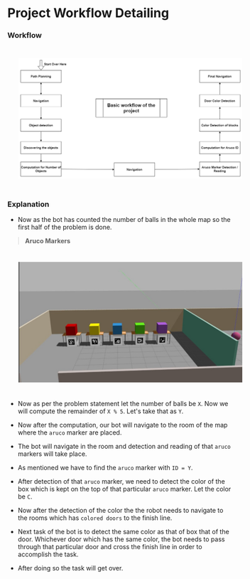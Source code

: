 # Project Workflow Detailing

### **Workflow**

<img src="../images/workflow.png" style="vertical-align:middle; padding:25px 25px 25px 25px" width="700">

### **Explanation**

- Now as the bot has counted the number of balls in the whole map so the first half of the problem is done.

> **Aruco Markers**
<img src="../images/image6.jpeg" style="vertical-align:middle; padding:25px 25px 25px 25px" width="700">

- Now as per the problem statement let the number of balls be `X`. Now we will compute the remainder of `X % 5`. Let's take that as `Y`.

- Now after the computation, our bot will navigate to the room of the map where the `aruco` marker are placed.

- The bot will navigate in the room and detection and reading of that `aruco` markers will take place. 

- As mentioned we have to find the `aruco` marker with `ID = Y`.

- After detection of that `aruco` marker, we need to detect the color of the box which is kept on the top of that particular `aruco` marker. Let the color be `C`.

- Now after the detection of the color the the robot needs to navigate to the rooms which has `colored doors` to the finish line. 

- Next task of the bot is to detect the same color as that of box that of the door. Whichever door which has the same color, the bot needs to pass through that particular door and cross the finish line in order to accomplish the task. 

- After doing so the task will get over.